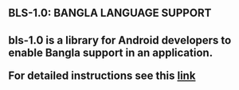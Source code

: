 <h2> BLS-1.0: BANGLA LANGUAGE SUPPORT <h2>

<p> bls-1.0 is a library for Android developers to enable Bangla support in an application. </p>
<p> For detailed instructions see this <a href=https://github.com/androidbangladesh/BLS_SAMPLE_APP>link </a> </p>
